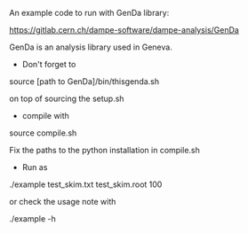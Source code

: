 An example code to run with GenDa library:

https://gitlab.cern.ch/dampe-software/dampe-analysis/GenDa

GenDa is an analysis library used in Geneva.

* Don't forget to

source [path to GenDa]/bin/thisgenda.sh

on top of sourcing the setup.sh

* compile with

source compile.sh

Fix the paths to the python installation in compile.sh

* Run as

./example test_skim.txt test_skim.root 100

or check the usage note with

./example -h

